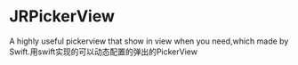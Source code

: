 JRPickerView
============

A highly useful pickerview that show in view when you need,which made by Swift.用swift实现的可以动态配置的弹出的PickerView
